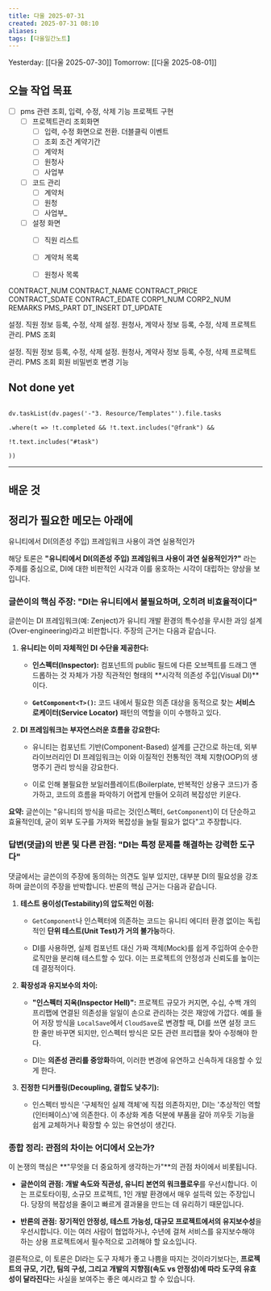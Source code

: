 ```yaml
---
title: 다울 2025-07-31
created: 2025-07-31 08:10
aliases: 
tags: [다울일간노트]
---
```



Yesterday: [[다울 2025-07-30]] 
Tomorrow: [[다울 2025-08-01]] 


## 오늘 작업 목표
- [ ] pms 관련 조회, 입력, 수정, 삭제 기능 프로젝트 구현
	- [ ] 프로젝트관리 조회화면
		- [ ] 입력, 수정 화면으로 전환. 더블클릭 이벤트
		- [ ] 조회 조건 계약기간
		- [ ] 계약처
		- [ ] 원청사
		- [ ] 사업부
	- [ ] 코드 관리
		- [ ] 계약처
		- [ ] 원청
		- [ ] 사업부_
	- [ ] 설정 화면
		- [ ] 직원 리스트
		- [ ] 계약처 목록
		- [ ] 원청사 목록


CONTRACT_NUM
CONTRACT_NAME
CONTRACT_PRICE
CONTRACT_SDATE
CONTRACT_EDATE
CORP1_NUM
CORP2_NUM
REMARKS
PMS_PART
DT_INSERT
DT_UPDATE


설정. 직원 정보 등록, 수정, 삭제
설정. 원청사, 계약사 정보 등록, 수정, 삭제
프로젝트 관리. PMS 조회

설정. 직원 정보 등록, 수정, 삭제
설정. 원청사, 계약사 정보 등록, 수정, 삭제
프로젝트 관리. PMS 조회
회원 비밀번호 변경 기능

## Not done yet

```dataviewjs

dv.taskList(dv.pages('-"3. Resource/Templates"').file.tasks

.where(t => !t.completed && !t.text.includes("@frank") &&

!t.text.includes("#task")

))

```

---

## 배운 것




## 정리가 필요한 메모는 아래에


유니티에서 DI(의존성 주입) 프레임워크 사용이 과연 실용적인가

해당 토론은 **"유니티에서 DI(의존성 주입) 프레임워크 사용이 과연 실용적인가?"** 라는 주제를 중심으로, DI에 대한 비판적인 시각과 이를 옹호하는 시각이 대립하는 양상을 보입니다.

### 글쓴이의 핵심 주장: "DI는 유니티에서 불필요하며, 오히려 비효율적이다"

글쓴이는 DI 프레임워크(예: Zenject)가 유니티 개발 환경의 특수성을 무시한 과잉 설계(Over-engineering)라고 비판합니다. 주장의 근거는 다음과 같습니다.

1. **유니티는 이미 자체적인 DI 수단을 제공한다:**
    
    - **인스펙터(Inspector):** 컴포넌트의 public 필드에 다른 오브젝트를 드래그 앤 드롭하는 것 자체가 가장 직관적인 형태의 **시각적 의존성 주입(Visual DI)**이다.
        
    - **`GetComponent<T>()`:** 코드 내에서 필요한 의존 대상을 동적으로 찾는 **서비스 로케이터(Service Locator)** 패턴의 역할을 이미 수행하고 있다.
        
2. **DI 프레임워크는 부자연스러운 흐름을 강요한다:**
    
    - 유니티는 컴포넌트 기반(Component-Based) 설계를 근간으로 하는데, 외부 라이브러리인 DI 프레임워크는 이와 이질적인 전통적인 객체 지향(OOP)의 생명주기 관리 방식을 강요한다.
        
    - 이로 인해 불필요한 보일러플레이트(Boilerplate, 반복적인 상용구 코드)가 증가하고, 코드의 흐름을 파악하기 어렵게 만들어 오히려 복잡성만 키운다.
        

**요약:** 글쓴이는 "유니티의 방식을 따르는 것(인스펙터, `GetComponent`)이 더 단순하고 효율적인데, 굳이 외부 도구를 가져와 복잡성을 늘릴 필요가 없다"고 주장합니다.

### 답변(댓글)의 반론 및 다른 관점: "DI는 특정 문제를 해결하는 강력한 도구다"

댓글에서는 글쓴이의 주장에 동의하는 의견도 일부 있지만, 대부분 DI의 필요성을 강조하며 글쓴이의 주장을 반박합니다. 반론의 핵심 근거는 다음과 같습니다.

1. **테스트 용이성(Testability)의 압도적인 이점:**
    
    - `GetComponent`나 인스펙터에 의존하는 코드는 유니티 에디터 환경 없이는 독립적인 **단위 테스트(Unit Test)가 거의 불가능**하다.
        
    - DI를 사용하면, 실제 컴포넌트 대신 가짜 객체(Mock)를 쉽게 주입하여 순수한 로직만을 분리해 테스트할 수 있다. 이는 프로젝트의 안정성과 신뢰도를 높이는 데 결정적이다.
        
2. **확장성과 유지보수의 차이:**
    
    - **"인스펙터 지옥(Inspector Hell)":** 프로젝트 규모가 커지면, 수십, 수백 개의 프리팹에 연결된 의존성을 일일이 손으로 관리하는 것은 재앙에 가깝다. 예를 들어 저장 방식을 `LocalSave`에서 `CloudSave`로 변경할 때, DI를 쓰면 설정 코드 한 줄만 바꾸면 되지만, 인스펙터 방식은 모든 관련 프리팹을 찾아 수정해야 한다.
        
    - DI는 **의존성 관리를 중앙화**하여, 이러한 변경에 유연하고 신속하게 대응할 수 있게 한다.
        
3. **진정한 디커플링(Decoupling, 결합도 낮추기):**
    
    - 인스펙터 방식은 '구체적인 실제 객체'에 직접 의존하지만, DI는 '추상적인 역할(인터페이스)'에 의존한다. 이 추상화 계층 덕분에 부품을 갈아 끼우듯 기능을 쉽게 교체하거나 확장할 수 있는 유연성이 생긴다.
        

### 종합 정리: 관점의 차이는 어디에서 오는가?

이 논쟁의 핵심은 **"무엇을 더 중요하게 생각하는가"**의 관점 차이에서 비롯됩니다.

- **글쓴이의 관점:** **개발 속도와 직관성, 유니티 본연의 워크플로우**를 우선시합니다. 이는 프로토타이핑, 소규모 프로젝트, 1인 개발 환경에서 매우 설득력 있는 주장입니다. 당장의 복잡성을 줄이고 빠르게 결과물을 만드는 데 유리하기 때문입니다.
    
- **반론의 관점:** **장기적인 안정성, 테스트 가능성, 대규모 프로젝트에서의 유지보수성**을 우선시합니다. 이는 여러 사람이 협업하거나, 수년에 걸쳐 서비스를 유지보수해야 하는 상용 프로젝트에서 필수적으로 고려해야 할 요소입니다.
    

결론적으로, 이 토론은 DI라는 도구 자체가 좋고 나쁨을 따지는 것이라기보다는, **프로젝트의 규모, 기간, 팀의 구성, 그리고 개발의 지향점(속도 vs 안정성)에 따라 도구의 유효성이 달라진다**는 사실을 보여주는 좋은 예시라고 할 수 있습니다.
